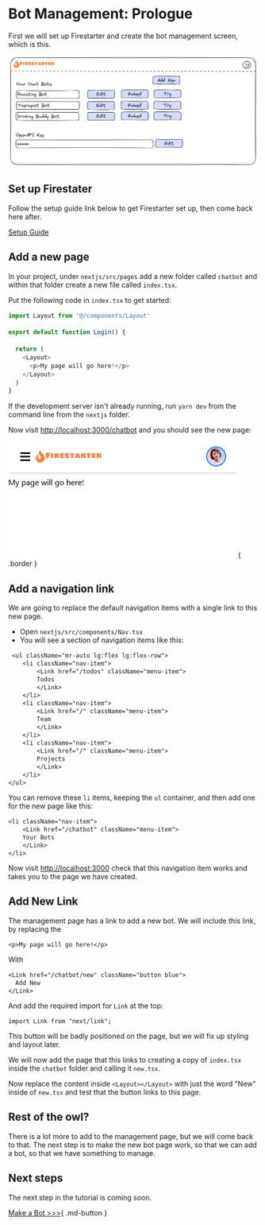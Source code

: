 # Bot Management: Prologue

First we will set up Firestarter and create the bot management screen, which is this.

![Chatbot idea sketch](../assets/chatbotideasketch-botmanagement.png)

## Set up Firestater

Follow the setup guide link below to get Firestarter set up, then come back here after.

[Setup Guide](../../setup)

## Add a new page

In your project, under `nextjs/src/pages` add a new folder called `chatbot` and within that folder create a new file called `index.tsx`.

Put the following code in `index.tsx` to get started:

```typescript
import Layout from '@/components/Layout'

export default function Login() {

  return (
    <Layout>
      <p>My page will go here!</p>
    </Layout>
  )
}
```

If the development server isn't already running, run `yarn dev` from the command line from the `nextjs` folder.

Now visit [http://localhost:3000/chatbot](http://localhost:3000/chatbot) and you should see the new page:

![screenshot](../assets/chatbot-screenshot-1.png){ .border }

## Add a navigation link

We are going to replace the default navigation items with a single link to this new page.

* Open `nextjs/src/components/Nav.tsx`
* You will see a section of navigation items like this:

```tsx
 <ul className="mr-auto lg:flex lg:flex-row">
    <li className="nav-item">
        <Link href="/todos" className="menu-item">
        Todos
        </Link>
    </li>
    <li className="nav-item">
        <Link href="/" className="menu-item">
        Team
        </Link>
    </li>
    <li className="nav-item">
        <Link href="/" className="menu-item">
        Projects
        </Link>
    </li>
</ul>
```

You can remove these `li` items, keeping the `ul` container, and then add one for the new page like this:

```tsx
<li className="nav-item">
    <Link href="/chatbot" className="menu-item">
    Your Bots
    </Link>
</li>
```

Now visit [http://localhost:3000](http://localhost:3000) check that this navigation item works and takes you to the page we have created.

## Add New Link

The management page has a link to add a new bot. We will include this link, by replacing the

```tsx
<p>My page will go here!</p>
```

With

```tsx
<Link href="/chatbot/new" className="button blue">
  Add New
</Link>
```

And add the required import for `Link` at the top:

```tsx
import Link from "next/link";
```

This button will be badly positioned on the page, but we will fix up styling and layout later.

We will now add the page that this links to creating a copy of `index.tsx` inside the `chatbot` folder and calling it `new.tsx`.

Now replace the content inside `<Layout></Layout>` with just the word "New" inside of `new.tsx` and test that the button links to this page.


## Rest of the owl?

There is a lot more to add to the management page, but we will come back to that. The next step is to make the new bot page work, so that we can add a bot, so that we have something to manage.

## Next steps

The next step in the tutorial is coming soon.

[Make a Bot >>>](chatbot-3.md){ .md-button }